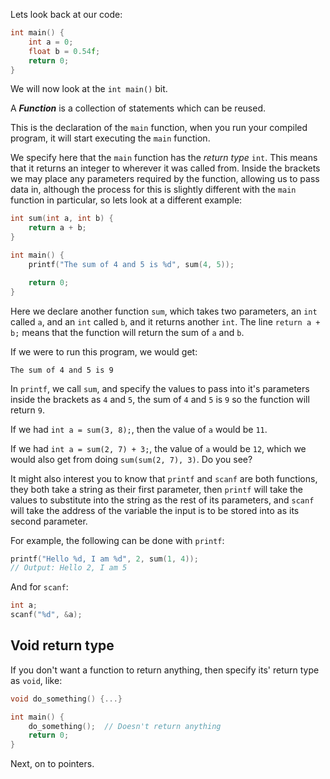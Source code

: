 Lets look back at our code:
```c
int main() {
	int a = 0;
	float b = 0.54f;
	return 0;
}
```

We will now look at the `int main()` bit.

A _**Function**_ is a collection of statements which can be reused.

This is the declaration of the `main` function, when you run your compiled program, it will start executing the `main` function.

We specify here that the `main` function has the _return type_ `int`. This means that it returns an integer to wherever it was called from. Inside the brackets we may place any parameters required by the function, allowing us to pass data in, although the process for this is slightly different with the `main` function in particular, so lets look at a different example:

```c
int sum(int a, int b) {
	return a + b;
}

int main() {
	printf("The sum of 4 and 5 is %d", sum(4, 5));

	return 0;
}
```

Here we declare another function `sum`, which takes two parameters, an `int` called `a`, and an `int` called `b`, and it returns another `int`. The line `return a + b;` means that the function will return the sum of `a` and `b`.

If we were to run this program, we would get:
```
The sum of 4 and 5 is 9
```

In `printf`, we call `sum`, and specify the values to pass into it's parameters inside the brackets as `4` and `5`, the sum of `4` and `5` is `9` so the function will return `9`.

If we had `int a = sum(3, 8);`, then the value of `a` would be `11`.

If we had `int a = sum(2, 7) + 3;`, the value of `a` would be `12`, which we would also get from doing `sum(sum(2, 7), 3)`. Do you see?

It might also interest you to know that `printf` and `scanf` are both functions, they both take a string as their first parameter, then `printf` will take the values to substitute into the string as the rest of its parameters, and `scanf` will take the address of the variable the input is to be stored into as its second parameter.

For example, the following can be done with `printf`:
```c
printf("Hello %d, I am %d", 2, sum(1, 4));
// Output: Hello 2, I am 5
```

And for `scanf`:
```c
int a;
scanf("%d", &a);
```

## Void return type
If you don't want a function to return anything, then specify its' return type as `void`, like:
```c
void do_something() {...}

int main() {
	do_something();  // Doesn't return anything
	return 0;
}
```


Next, on to pointers.
